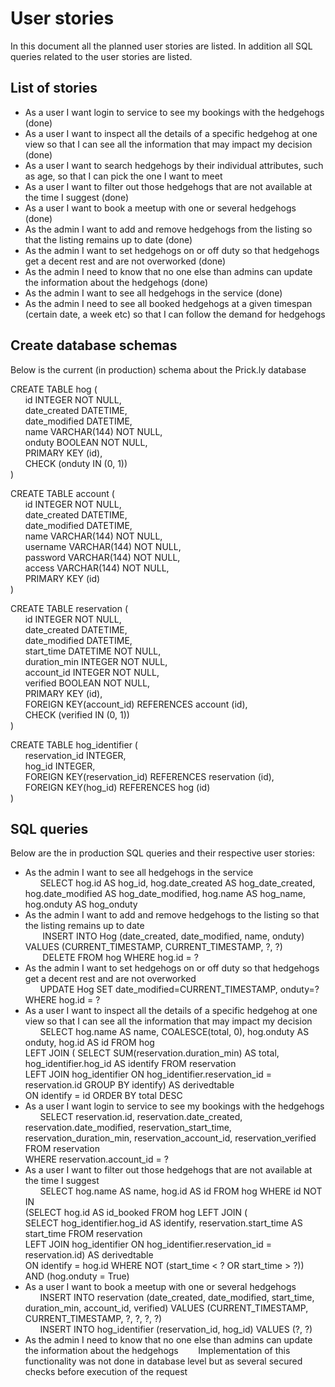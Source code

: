 # User stories
In this document all the planned user stories are listed. In addition all SQL queries related to the user stories are listed.

## List of stories
- As a user I want login to service to see my bookings with the hedgehogs (done)
- As a user I want to inspect all the details of a specific hedgehog at one view so that I can see all the information that may impact my decision (done)
- As a user I want to search hedgehogs by their individual attributes, such as age, so that I can pick the one I want to meet
- As a user I want to filter out those hedgehogs that are not available at the time I suggest (done)
- As a user I want to book a meetup with one or several hedgehogs (done)
- As the admin I want to add and remove hedgehogs from the listing so that the listing remains up to date (done)
- As the admin I want to set hedgehogs on or off duty so that hedgehogs get a decent rest and are not overworked (done)
- As the admin I need to know that no one else than admins can update the information about the hedgehogs (done)
- As the admin I want to see all hedgehogs in the service (done)
- As the admin I need to see all booked hedgehogs at a given timespan (certain date, a week etc) so that I can follow the demand for hedgehogs

## Create database schemas
Below is the current (in production) schema about the Prick.ly database

CREATE TABLE hog (\
&nbsp;&nbsp;&nbsp;&nbsp;&nbsp;&nbsp;id INTEGER NOT NULL,\
&nbsp;&nbsp;&nbsp;&nbsp;&nbsp;&nbsp;date_created DATETIME,\
&nbsp;&nbsp;&nbsp;&nbsp;&nbsp;&nbsp;date_modified DATETIME,\
&nbsp;&nbsp;&nbsp;&nbsp;&nbsp;&nbsp;name VARCHAR(144) NOT NULL,\
&nbsp;&nbsp;&nbsp;&nbsp;&nbsp;&nbsp;onduty BOOLEAN NOT NULL,\
&nbsp;&nbsp;&nbsp;&nbsp;&nbsp;&nbsp;PRIMARY KEY (id),\
&nbsp;&nbsp;&nbsp;&nbsp;&nbsp;&nbsp;CHECK (onduty IN (0, 1))\
)

CREATE TABLE account (\
&nbsp;&nbsp;&nbsp;&nbsp;&nbsp;&nbsp;id INTEGER NOT NULL,\
&nbsp;&nbsp;&nbsp;&nbsp;&nbsp;&nbsp;date_created DATETIME,\
&nbsp;&nbsp;&nbsp;&nbsp;&nbsp;&nbsp;date_modified DATETIME,\
&nbsp;&nbsp;&nbsp;&nbsp;&nbsp;&nbsp;name VARCHAR(144) NOT NULL,\
&nbsp;&nbsp;&nbsp;&nbsp;&nbsp;&nbsp;username VARCHAR(144) NOT NULL,\
&nbsp;&nbsp;&nbsp;&nbsp;&nbsp;&nbsp;password VARCHAR(144) NOT NULL,\
&nbsp;&nbsp;&nbsp;&nbsp;&nbsp;&nbsp;access VARCHAR(144) NOT NULL,\
&nbsp;&nbsp;&nbsp;&nbsp;&nbsp;&nbsp;PRIMARY KEY (id)\
)

CREATE TABLE reservation (\
&nbsp;&nbsp;&nbsp;&nbsp;&nbsp;&nbsp;id INTEGER NOT NULL,\
&nbsp;&nbsp;&nbsp;&nbsp;&nbsp;&nbsp;date_created DATETIME,\
&nbsp;&nbsp;&nbsp;&nbsp;&nbsp;&nbsp;date_modified DATETIME,\
&nbsp;&nbsp;&nbsp;&nbsp;&nbsp;&nbsp;start_time DATETIME NOT NULL,\
&nbsp;&nbsp;&nbsp;&nbsp;&nbsp;&nbsp;duration_min INTEGER NOT NULL,\
&nbsp;&nbsp;&nbsp;&nbsp;&nbsp;&nbsp;account_id INTEGER NOT NULL,\
&nbsp;&nbsp;&nbsp;&nbsp;&nbsp;&nbsp;verified BOOLEAN NOT NULL,\
&nbsp;&nbsp;&nbsp;&nbsp;&nbsp;&nbsp;PRIMARY KEY (id),\
&nbsp;&nbsp;&nbsp;&nbsp;&nbsp;&nbsp;FOREIGN KEY(account_id) REFERENCES account (id),\
&nbsp;&nbsp;&nbsp;&nbsp;&nbsp;&nbsp;CHECK (verified IN (0, 1))\
)

CREATE TABLE hog_identifier (\
&nbsp;&nbsp;&nbsp;&nbsp;&nbsp;&nbsp;reservation_id INTEGER,\
&nbsp;&nbsp;&nbsp;&nbsp;&nbsp;&nbsp;hog_id INTEGER, \
&nbsp;&nbsp;&nbsp;&nbsp;&nbsp;&nbsp;FOREIGN KEY(reservation_id) REFERENCES reservation (id), \
&nbsp;&nbsp;&nbsp;&nbsp;&nbsp;&nbsp;FOREIGN KEY(hog_id) REFERENCES hog (id)\
)


## SQL queries
Below are the in production SQL queries and their respective user stories:

- As the admin I want to see all hedgehogs in the service\
&nbsp;&nbsp;&nbsp;&nbsp;&nbsp;&nbsp;SELECT hog.id AS hog_id, hog.date_created AS hog_date_created, hog.date_modified AS hog_date_modified, hog.name AS hog_name, hog.onduty AS hog_onduty
- As the admin I want to add and remove hedgehogs to the listing so that the listing remains up to date\
&nbsp;&nbsp;&nbsp;&nbsp;&nbsp;&nbsp; INSERT INTO Hog (date_created, date_modified, name, onduty) VALUES (CURRENT_TIMESTAMP, CURRENT_TIMESTAMP, ?, ?)\
&nbsp;&nbsp;&nbsp;&nbsp;&nbsp;&nbsp; DELETE FROM hog WHERE hog.id = ?
- As the admin I want to set hedgehogs on or off duty so that hedgehogs get a decent rest and are not overworked\
&nbsp;&nbsp;&nbsp;&nbsp;&nbsp;&nbsp;UPDATE Hog SET date_modified=CURRENT_TIMESTAMP, onduty=? WHERE hog.id = ?
- As a user I want to inspect all the details of a specific hedgehog at one view so that I can see all the information that may impact my decision\
&nbsp;&nbsp;&nbsp;&nbsp;&nbsp;&nbsp;SELECT hog.name AS name, COALESCE(total, 0), hog.onduty AS onduty, hog.id AS id FROM hog\
LEFT JOIN ( SELECT SUM(reservation.duration_min) AS total, hog_identifier.hog_id AS identify FROM reservation\
LEFT JOIN hog_identifier ON hog_identifier.reservation_id = reservation.id GROUP BY identify) AS derivedtable\
ON identify = id ORDER BY total DESC
- As a user I want login to service to see my bookings with the hedgehogs\
&nbsp;&nbsp;&nbsp;&nbsp;&nbsp;&nbsp;SELECT reservation.id, reservation.date_created, reservation.date_modified, reservation_start_time, reservation_duration_min, reservation_account_id, reservation_verified FROM reservation\
WHERE reservation.account_id = ?
- As a user I want to filter out those hedgehogs that are not available at the time I suggest\
&nbsp;&nbsp;&nbsp;&nbsp;&nbsp;&nbsp;SELECT hog.name AS name, hog.id AS id FROM hog WHERE id NOT IN\
(SELECT hog.id AS id_booked FROM hog LEFT JOIN (\
SELECT hog_identifier.hog_id AS identify, reservation.start_time AS start_time FROM reservation\
LEFT JOIN hog_identifier ON hog_identifier.reservation_id = reservation.id) AS derivedtable\
ON identify = hog.id WHERE NOT (start_time < ? OR start_time > ?))\
AND (hog.onduty = True)
- As a user I want to book a meetup with one or several hedgehogs\
&nbsp;&nbsp;&nbsp;&nbsp;&nbsp;&nbsp;INSERT INTO reservation (date_created, date_modified, start_time, duration_min, account_id, verified) VALUES (CURRENT_TIMESTAMP, CURRENT_TIMESTAMP, ?, ?, ?, ?)\
&nbsp;&nbsp;&nbsp;&nbsp;&nbsp;&nbsp;INSERT INTO hog_identifier (reservation_id, hog_id) VALUES (?, ?)
- As the admin I need to know that no one else than admins can update the information about the hedgehogs
&nbsp;&nbsp;&nbsp;&nbsp;&nbsp;&nbsp; Implementation of this functionality was not done in database level but as several secured checks before execution of the request

